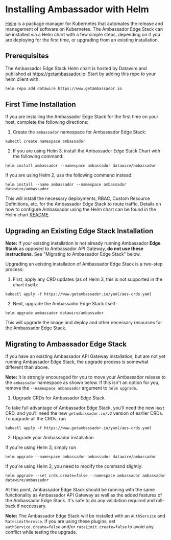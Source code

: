 # Installing Ambassador with Helm

[Helm](https://helm.sh) is a package manager for Kubernetes that automates the release and management of software on Kubernetes. The Ambassador Edge Stack can be installed via a Helm chart with a few simple steps, depending on if you are deploying for the first time, or upgrading from an existing installation.

## Prerequisites

The Ambassador Edge Stack Helm chart is hosted by Datawire and published at https://getambassador.io.
Start by adding this repo to your helm client with:

```bash
helm repo add datawire https://www.getambassador.io
```

## First Time Installation

If you are installing the Ambassador Edge Stack for the first time on your host, complete the following directions:

1. Create the `ambassador` namespace for Ambassador Edge Stack:

```
kubectl create namespace ambassador
```

2. If you are using Helm 3, install the Ambassador Edge Stack Chart with the following command:

```
helm install ambassador --namespace ambassador datawire/ambassador
```

If you are using Helm 2, use the following command instead:

```
helm install --name ambassador --namespace ambassador datawire/ambassador
```

This will install the necessary deployments, RBAC, Custom Resource Definitions, etc. for the Ambassador Edge Stack to route traffic. Details on how to configure Ambassador using the Helm chart can be found in the Helm chart [README](https://github.com/datawire/ambassador-chart/tree/master).

## Upgrading an Existing Edge Stack Installation

**Note:** If your existing installation is not already running Ambassador **Edge Stack** as opposed to Ambassador API Gateway, **do not use these instructions**. See "Migrating to Ambassador Edge Stack" below.

Upgrading an existing installation of Ambassador Edge Stack is a two-step process:

1. First, apply any CRD updates (as of Helm 3, this is not supported in the chart itself):

```
kubectl apply -f https://www.getambassador.io/yaml/aes-crds.yaml
```

2. Next, upgrade the Ambassador Edge Stack itself:

```
helm upgrade ambassador datawire/ambassador
```

This will upgrade the image and deploy and other necessary resources for the Ambassador Edge Stack. 

## Migrating to Ambassador Edge Stack

If you have an existing Ambassador API Gateway installation, but are not yet running Ambassador Edge Stack, the upgrade process is somewhat different than above.

**Note:** It is strongly encouraged for you to move your Ambassador release to the `ambassador` namespace as shown below. If this isn't an option for you, remove the `--namespace ambassador` argument to `helm upgrade`.

1. Upgrade CRDs for Ambassador Edge Stack. 

To take full advantage of Ambassador Edge Stack, you'll need the new `Host` CRD, and you'll need the new `getambassador.io/v2` version of earlier CRDs. To upgrade all the CRDs, run


```
kubectl apply -f https://www.getambassador.io/yaml/aes-crds.yaml
```

2. Upgrade your Ambassador installation.

If you're using Helm 3, simply run

```
helm upgrade --namespace ambassador ambassador datawire/ambassador
```

If you're using Helm 2, you need to modify the command slightly:

```
helm upgrade --set crds.create=false --namespace ambassador ambassador datawire/ambassador
```

At this point, Ambassador Edge Stack should be running with the same functionality as Ambassador API Gateway as well as the added features of the Ambassador Edge Stack. It's safe to do any validation required and roll-back if neccessary. 

**Note:**
The Ambassador Edge Stack will be installed with an `AuthService` and `RateLimitService`. If you are using these plugins, set `authService.create=false` and/or `rateLimit.create=false` to avoid any conflict while testing the upgrade.